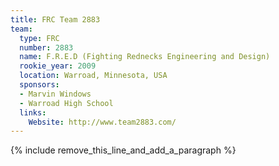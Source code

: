 ```yaml
---
title: FRC Team 2883
team:
  type: FRC
  number: 2883
  name: F.R.E.D (Fighting Rednecks Engineering and Design)
  rookie_year: 2009
  location: Warroad, Minnesota, USA
  sponsors:
  - Marvin Windows
  - Warroad High School
  links:
    Website: http://www.team2883.com/
---
```


{% include remove_this_line_and_add_a_paragraph %}